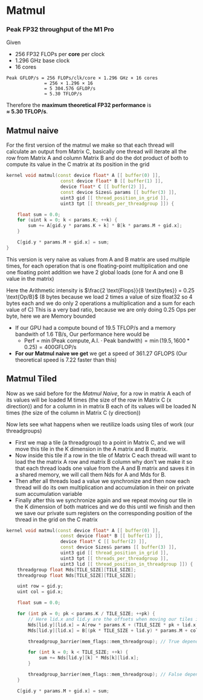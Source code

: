 # Matmul

### Peak FP32 throughput of the M1 Pro

Given  
- 256 FP32 FLOPs per **core** per clock  
- 1.296 GHz base clock  
- 16 cores  

```text
Peak GFLOP/s = 256 FLOPs/clk/core × 1.296 GHz × 16 cores
              = 256 × 1.296 × 16
              = 5 304.576 GFLOP/s
              ≈ 5.30 TFLOP/s
```

Therefore the **maximum theoretical FP32 performance** is  
**≈ 5.30 TFLOP/s**.

## Matmul naive
For the first version of the matmul we make so that each thread will calculate an output from Matrix C, basically one thread will iterate all the row from Matrix A and column Matrix B and do the dot product of both to compute its value in the C matrix at its position in the grid

```c++
kernel void matmul(const device float* A [[ buffer(0) ]],
                    const device float* B [[ buffer(1) ]],
                    device float* C [[ buffer(2) ]],
                    const device Sizes& params [[ buffer(3) ]],
                    uint3 gid [[ thread_position_in_grid ]],
                    uint3 tpt [[ threads_per_threadgroup ]]) {

    float sum = 0.0;
    for (uint k = 0; k < params.K; ++k) {
        sum += A[gid.y * params.K + k] * B[k * params.M + gid.x];
    }  

    C[gid.y * params.M + gid.x] = sum;              
} 
```

This version is very naive as values from A and B matrix are used multiple times, for each operation that is one floating-point multiplication and one one floating point addition we have 2 global loads (one for A and one B value in the matrix)

Here the Arithmetic intensity is $\frac{2 \text{Flops}}{8 \text{bytes}} = 0.25 \text{Op/B}$ (8 bytes because we load 2 times a value of size float32 so 4 bytes each and we do only 2 operations a multiplication and a sum for each value of C) This is a very bad ratio, because we are only doing 0.25 Ops per byte, here we are Memory bounded
- If our GPU had a compute bound of 19.5 TFLOP/s and a memory bandwith of 1.6 TB/s, Our performance here would be 
  - Perf = $\min(\text{Peak compute}, \text{A.I.} \cdot \text{Peak bandwith}) = \min(19.5, 1600 * 0.25) = 400 \text{GFLOP/s}$
- **For our Matmul naive we get** we get a speed of $361.27$ GFLOPS (Our theoretical speed is 7.22 faster than this)


## Matmul Tiled

Now as we said before for the *Matmul Naive*, for a row in matrix A each of its values will be loaded M times (the size of the row in Matrix C (x direction)) and for a column in in matrix B each of its values will be loaded N times (the size of the column in Matrix C (y direction)) 

Now lets see what happens when we reutilize loads using tiles of work (our threadgroups)
- First we map a tile (a threadgroup) to a point in Matrix C, and we will move this tile in the K dimension in the A matrix and B matrix. 
- Now inside this tile if a row in the tile of Matrix C each thread will want to load the the matrix A row and matrix B column why don't we make it so that each thread loads one value from the A and B matrix and saves it in a shared memory, we will call them Nds for A and Mds for B.
- Then after all threads load a value we synchronize and then now each thread will do its own multiplication and accumulation in their on private sum accumulation variable
- Finally after this we synchronize again and we repeat moving our tile in the K dimension of both matrices and we do this until we finish and then we save our private sum registers on the corresponding position of the thread in the grid on the C matrix

```c++
kernel void matmul(const device float* A [[ buffer(0) ]],
                    const device float* B [[ buffer(1) ]],
                    device float* C [[ buffer(2) ]],
                    const device Sizes& params [[ buffer(3) ]],
                    uint3 gid [[ thread_position_in_grid ]],
                    uint3 tpt [[ threads_per_threadgroup ]],
                    uint3 lid [[ thread_position_in_threadgroup ]]) {
    threadgroup float Mds[TILE_SIZE][TILE_SIZE];
    threadgroup float Nds[TILE_SIZE][TILE_SIZE];

    uint row = gid.y;
    uint col = gid.x;

    float sum = 0.0;

    for (int pk = 0; pk < params.K / TILE_SIZE; ++pk) {
        // Here lid.x and lid.y are the offsets when moving our tiles in the K dimension
        Nds[lid.y][lid.x] = A[row * params.K + (TILE_SIZE * pk + lid.x)];
        Mds[lid.y][lid.x] = B[(pk * TILE_SIZE + lid.y) * params.M + col];

        threadgroup_barrier(mem_flags::mem_threadgroup); // True dependence

        for (int k = 0; k < TILE_SIZE; ++k) {
            sum += Nds[lid.y][k] * Mds[k][lid.x];
        }

        threadgroup_barrier(mem_flags::mem_threadgroup); // False dependence
    }

    C[gid.y * params.M + gid.x] = sum;   
```